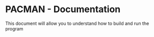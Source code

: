 PACMAN - Documentation
======================

This document will allow you to understand how to build and run the program

